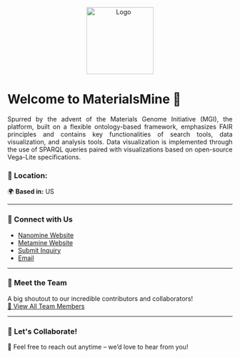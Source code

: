 <p align="center">
  <a href="#">
    <img src="https://via.placeholder.com/150" alt="Logo" width="150">
  </a>
</p>

<h1>Welcome to MaterialsMine 👋</h1>

<p align="justify">
  Spurred by the advent of the Materials Genome Initiative (MGI), the platform, built on a flexible ontology-based framework, emphasizes FAIR principles and contains key functionalities of search tools, data visualization, and analysis tools. Data visualization is implemented through the use of SPARQL queries paired with visualizations based on open-source Vega-Lite specifications.
</p>


### 📍 Location: 
🌍 **Based in:** US

---

### 🔗 Connect with Us
- [Nanomine Website](https:materialsmine.org/nm)  
- [Metamine Website](https:materialsmine.org/mm)  
- [Submit Inquiry](https:materialsmine.org/nm/contact)  
- [Email](mailto:tolulomo.fateye@duke.edu)
---

### 🌟 Meet the Team
A big shoutout to our incredible contributors and collaborators!  
[🔗 View All Team Members](https://github.com/orgs/Duke-Matsci/people)

---

### 🤝 Let's Collaborate!
💌 Feel free to reach out anytime – we’d love to hear from you!
